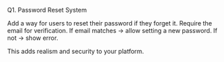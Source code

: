 Q1. Password Reset System

Add a way for users to reset their password if they forget it.
Require the email for verification.
If email matches → allow setting a new password.
If not → show error.

This adds realism and security to your platform.